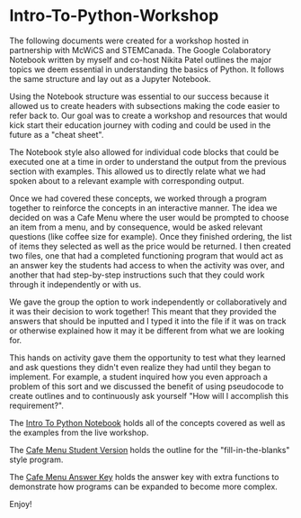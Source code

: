 # Intro-To-Python-Workshop

The following documents were created for a workshop hosted in partnership with McWiCS and STEMCanada.
The Google Colaboratory Notebook written by myself and co-host Nikita Patel outlines the major topics we deem essential in understanding the basics of Python. It follows the same structure and lay out as a Jupyter Notebook.

Using the Notebook structure was essential to our success because it allowed us to create headers with subsections making the code easier to refer back to. Our goal was to create a workshop and resources that would kick start their education journey with coding and could be used in the future as a "cheat sheet".

The Notebook style also allowed for individual code blocks that could be executed one at a time in order to understand the output from the previous section with examples. This allowed us to directly relate what we had spoken about to a relevant example with corresponding output.

Once we had covered these concepts, we worked through a program together to reinforce the concepts in an interactive manner. The idea we decided on was a Cafe Menu where the user would be prompted to choose an item from a menu, and by consequence, would be asked relevant questions (like coffee size for example). Once they finished ordering, the list of items they selected as well as the price would be returned. I then created two files, one that had a completed functioning program that would act as an answer key the students had access to when the activity was over, and another that had step-by-step instructions such that they could work through it independently or with us.

We gave the group the option to work independently or collaboratively and it was their decision to work together! This meant that they provided the answers that should be inputted and I typed it into the file if it was on track or otherwise explained how it may it be different from what we are looking for.

This hands on activity gave them the opportunity to test what they learned and ask questions they didn't even realize they had until they began to implement. For example, a student inquired how you even approach a problem of this sort and we discussed the benefit of using pseudocode to create outlines and to continuously ask yourself "How will I accomplish this requirement?".

The [Intro To Python Notebook](./IntroToPython-Notebook.ipynb) holds all of the concepts covered as well as the examples from the live workshop.

The [Cafe Menu Student Version](./CafeMenu-StudentVersion.py) holds the outline for the "fill-in-the-blanks" style program.

The [Cafe Menu Answer Key](./CafeMenu-AnswerKey.py) holds the answer key with extra functions to demonstrate how programs can be expanded to become more complex.

Enjoy!
